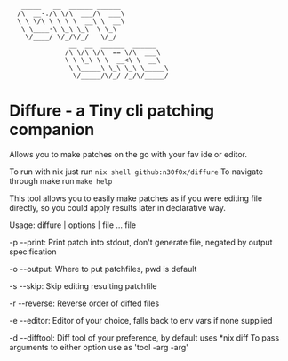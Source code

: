        _____   __  ______ ______              
      /\  __-./\ \/\  ___/\  ___\             
      \ \ \/\ \ \ \ \  __\ \  __\             
       \ \____-\ \_\ \_\  \ \_\               
        \/____/ \/_/\/_/   \/_/               
                   __  __  ______  ______     
                  /\ \/\ \/\  == \/\  ___\    
                  \ \ \_\ \ \  __<\ \  __\     
                   \ \_____\ \_\ \_\ \_____\  
                    \/_____/\/_/ /_/\/_____/  

# Diffure - a Tiny cli patching companion

Allows you to make patches on the go with your fav ide or editor.

To run with nix just run `nix shell github:n30f0x/diffure`
To navigate through make run `make help`

This tool allows you to easily make patches as if you were editing file directly, so you could apply results later in declarative way.

Usage: diffure | options | file ... file

-p  --print:      Print patch into stdout, don't generate file,
                  negated by output specification

-o  --output:     Where to put patchfiles, pwd is default

-s  --skip:       Skip editing resulting patchfile

-r  --reverse:    Reverse order of diffed files

-e  --editor:     Editor of your choice, falls back to env vars if
                  none supplied

-d  --difftool:   Diff tool of your preference, by default uses
                  *nix diff
                  To pass arguments to either option use as 'tool -arg -arg'
